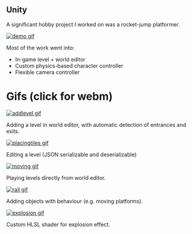 ## Unity
A significant hobby project I worked on was a rocket-jump platformer. 

[![demo gif](/page/images/demo.gif)](/page/images/demo.webm)

Most of the work went into:
- In-game level + world editor 
- Custom physics-based character controller
- Flexible camera controller
  
# Gifs (click for webm)
[![addlevel gif](/page/images/addlevel.gif)](/page/images/addlevel.webm)

Adding a level in world editor, with automatic detection of entrances and exits.

[![placingtiles gif](/page/images/placingtiles.gif)](/page/images/placingtiles.webm)

Editing a level (JSON serializable and deserializable)

[![moving gif](/page/images/moving.gif)](/page/images/moving.webm)

Playing levels directly from world editor.

[![rail gif](/page/images/rail.gif)](/page/images/rail.webm)

Adding objects with behaviour (e.g. moving platforms).

[![explosion gif](/page/images/explosion.gif)](/page/images/explosion.webm)

Custom HLSL shader for explosion effect.